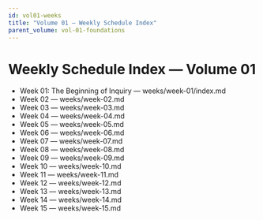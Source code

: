 ```yaml
---
id: vol01-weeks
title: "Volume 01 — Weekly Schedule Index"
parent_volume: vol-01-foundations
---
```


# Weekly Schedule Index — Volume 01

- Week 01: The Beginning of Inquiry — weeks/week-01/index.md
- Week 02 — weeks/week-02.md
- Week 03 — weeks/week-03.md
- Week 04 — weeks/week-04.md
 - Week 05 — weeks/week-05.md
 - Week 06 — weeks/week-06.md
 - Week 07 — weeks/week-07.md
 - Week 08 — weeks/week-08.md
 - Week 09 — weeks/week-09.md
 - Week 10 — weeks/week-10.md
 - Week 11 — weeks/week-11.md
 - Week 12 — weeks/week-12.md
 - Week 13 — weeks/week-13.md
 - Week 14 — weeks/week-14.md
 - Week 15 — weeks/week-15.md
